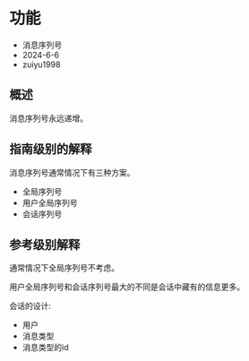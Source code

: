 # 功能

- 消息序列号
- 2024-6-6
- zuiyu1998

## 概述

消息序列号永远递增。

## 指南级别的解释

消息序列号通常情况下有三种方案。
- 全局序列号
- 用户全局序列号
- 会话序列号

## 参考级别解释

通常情况下全局序列号不考虑。

用户全局序列号和会话序列号最大的不同是会话中藏有的信息更多。

会话的设计:
- 用户
- 消息类型
- 消息类型的id